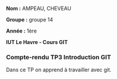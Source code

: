 **Nom :** AMPEAU, CHEVEAU

**Groupe :** groupe 14

**Année :** 1ère

**IUT Le Havre - Cours GIT**

### Compte-rendu TP3 Introduction GIT

Dans ce TP on apprend à travailler avec git.
